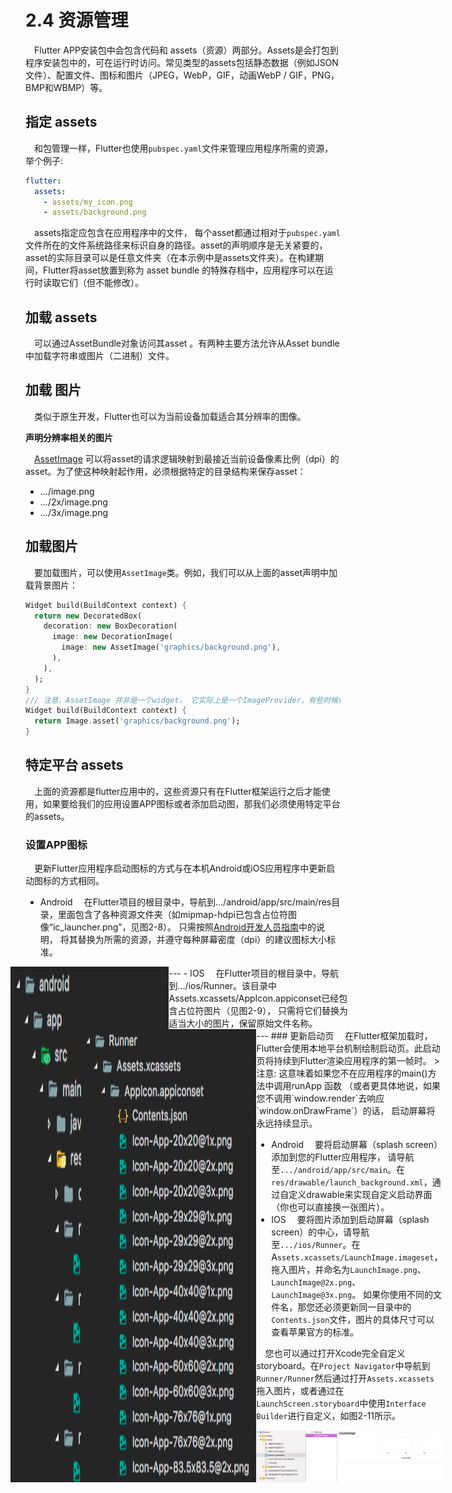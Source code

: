 # 2.4 资源管理
&ensp;&ensp;Flutter APP安装包中会包含代码和 assets（资源）两部分。Assets是会打包到程序安装包中的，可在运行时访问。常见类型的assets包括静态数据（例如JSON文件）、配置文件、图标和图片（JPEG，WebP，GIF，动画WebP / GIF，PNG，BMP和WBMP）等。
## 指定 assets
&ensp;&ensp;和包管理一样，Flutter也使用`pubspec.yaml`文件来管理应用程序所需的资源，举个例子:
```yaml
flutter:
  assets:
    - assets/my_icon.png
    - assets/background.png
```
&ensp;&ensp;assets指定应包含在应用程序中的文件， 每个asset都通过相对于`pubspec.yaml`文件所在的文件系统路径来标识自身的路径。asset的声明顺序是无关紧要的，asset的实际目录可以是任意文件夹（在本示例中是assets文件夹）。在构建期间，Flutter将asset放置到称为 asset bundle 的特殊存档中，应用程序可以在运行时读取它们（但不能修改）。

## 加载 assets
&ensp;&ensp;可以通过AssetBundle对象访问其asset 。有两种主要方法允许从Asset bundle中加载字符串或图片（二进制）文件。

## 加载 图片
&ensp;&ensp;类似于原生开发，Flutter也可以为当前设备加载适合其分辨率的图像。
   
**声明分辨率相关的图片**
   
&ensp;&ensp;[AssetImage](https://docs.flutter.io/flutter/painting/AssetImage-class.html) 可以将asset的请求逻辑映射到最接近当前设备像素比例（dpi）的asset。为了使这种映射起作用，必须根据特定的目录结构来保存asset：
- …/image.png
- …/2x/image.png
- …/3x/image.png

## 加载图片
&ensp;&ensp;要加载图片，可以使用`AssetImage`类。例如，我们可以从上面的asset声明中加载背景图片：

```dart
Widget build(BuildContext context) {
  return new DecoratedBox(
    decoration: new BoxDecoration(
      image: new DecorationImage(
        image: new AssetImage('graphics/background.png'),
      ),
    ),
  );
}
/// 注意，AssetImage 并非是一个widget， 它实际上是一个ImageProvider，有些时候你可能期望直接得到一个显示图片的widget，那么你可以使用Image.asset()方法，如：
Widget build(BuildContext context) {
  return Image.asset('graphics/background.png');
}
```
## 特定平台 assets
&ensp;&ensp;上面的资源都是flutter应用中的，这些资源只有在Flutter框架运行之后才能使用，如果要给我们的应用设置APP图标或者添加启动图，那我们必须使用特定平台的assets。
### 设置APP图标
&ensp;&ensp;更新Flutter应用程序启动图标的方式与在本机Android或iOS应用程序中更新启动图标的方式相同。
- Android
&ensp;&ensp;在Flutter项目的根目录中，导航到.../android/app/src/main/res目录，里面包含了各种资源文件夹（如mipmap-hdpi已包含占位符图像“ic_launcher.png”，见图2-8）。 只需按照[Android开发人员指南](https://developer.android.com/guide/practices/ui_guidelines/icon_design_launcher.html#size)中的说明， 将其替换为所需的资源，并遵守每种屏幕密度（dpi）的建议图标大小标准。
   
<!-- &ensp;&ensp;![2-8.png](./assets/2-8.png "2-8") -->
<div style='display:flex;justify-content:center;width:100%'><img src='./assets/2-8.png'/><div>
---
- IOS
&ensp;&ensp;在Flutter项目的根目录中，导航到.../ios/Runner。该目录中Assets.xcassets/AppIcon.appiconset已经包含占位符图片（见图2-9）， 只需将它们替换为适当大小的图片，保留原始文件名称。
<div style='display:flex;justify-content:center;width:100%'><img src='./assets/2-9.png'/><div>
---
### 更新启动页
&ensp;&ensp;在Flutter框架加载时，Flutter会使用本地平台机制绘制启动页。此启动页将持续到Flutter渲染应用程序的第一帧时。
> 注意: 这意味着如果您不在应用程序的main()方法中调用runApp 函数 （或者更具体地说，如果您不调用`window.render`去响应`window.onDrawFrame`）的话， 启动屏幕将永远持续显示。

- Android
&ensp;&ensp;要将启动屏幕（splash screen）添加到您的Flutter应用程序， 请导航至`.../android/app/src/main`。在`res/drawable/launch_background.xml`，通过自定义drawable来实现自定义启动界面（你也可以直接换一张图片）。
- IOS
&ensp;&ensp;要将图片添加到启动屏幕（splash screen）的中心，请导航至`.../ios/Runner`。在A`ssets.xcassets/LaunchImage.imageset`， 拖入图片，并命名为`LaunchImage.png`、`LaunchImage@2x.png`、`LaunchImage@3x.png`。 如果你使用不同的文件名，那您还必须更新同一目录中的`Contents.json`文件，图片的具体尺寸可以查看苹果官方的标准。
   
&ensp;&ensp;您也可以通过打开Xcode完全自定义storyboard。在`Project Navigator`中导航到`Runner/Runner`然后通过打开`Assets.xcassets`拖入图片，或者通过在`LaunchScreen.storyboard`中使用`Interface Builder`进行自定义，如图2-11所示。
<div style='display:flex;justify-content:center;width:100%'><img src='./assets/2-11.png'/><div>